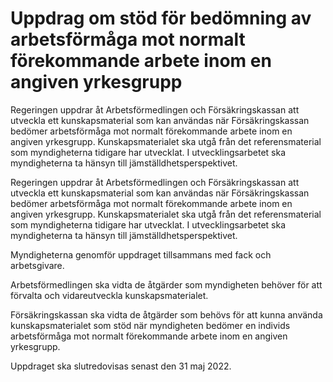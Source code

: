 # Uppdrag om stöd för bedömning av arbetsförmåga mot normalt förekommande arbete inom en angiven yrkesgrupp

Regeringen uppdrar åt Arbetsförmedlingen och Försäkringskassan att utveckla ett kunskapsmaterial som kan användas när Försäkringskassan bedömer arbetsförmåga mot normalt förekommande arbete inom en angiven yrkesgrupp. Kunskapsmaterialet ska utgå från det referensmaterial som myndigheterna tidigare har utvecklat. I utvecklingsarbetet ska myndigheterna ta hänsyn till jämställdhetsperspektivet.

Regeringen uppdrar åt Arbetsförmedlingen och Försäkringskassan att utveckla ett kunskapsmaterial som kan användas när Försäkringskassan bedömer arbetsförmåga mot normalt förekommande arbete inom en angiven yrkesgrupp. Kunskapsmaterialet ska utgå från det referensmaterial som myndigheterna tidigare har utvecklat. I utvecklingsarbetet ska myndigheterna ta hänsyn till jämställdhetsperspektivet.

Myndigheterna genomför uppdraget tillsammans med fack och arbetsgivare.

Arbetsförmedlingen ska vidta de åtgärder som myndigheten behöver för att förvalta och vidareutveckla kunskapsmaterialet.

Försäkringskassan ska vidta de åtgärder som behövs för att kunna använda kunskapsmaterialet som stöd när myndigheten bedömer en individs arbetsförmåga mot normalt förekommande arbete inom en angiven yrkesgrupp.

Uppdraget ska slutredovisas senast den 31 maj 2022.
